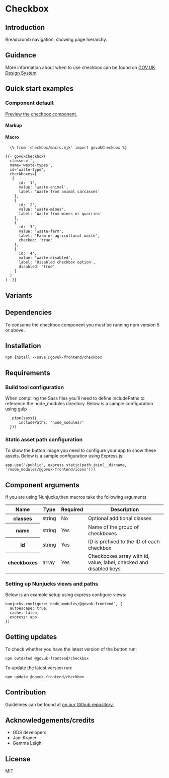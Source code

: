 # Checkbox

## Introduction

Breadcrumb navigation, showing page hierarchy.

## Guidance

More information about when to use checkbox can be found on [GOV.UK Design System](http://www.linktodesignsystem.com/checkbox "Link to read guidance on the use of checkbox on Gov.uk Design system website")

## Quick start examples

### Component default

[Preview the checkbox component.](http://govuk-frontend-review.herokuapp.com/components/checkbox/preview)

#### Markup

#### Macro

      {% from 'checkbox/macro.njk' import govukCheckbox %}

    {{- govukCheckbox(
      classes='',
      name='waste-types',
      id='waste-type',
      checkboxes=[
       {
          id: '1',
          value: 'waste-animal',
          label: 'Waste from animal carcasses'
        },
        {
          id: '2',
          value: 'waste-mines',
          label: 'Waste from mines or quarries'
        },
        {
          id: '3',
          value: 'waste-farm',
          label: 'Farm or agricultural waste',
          checked: 'true'
        },
        {
          id: '4',
          value: 'waste-disabled',
          label: 'Disabled checkbox option',
          disabled: 'true'
        }
      ]
    ) -}}

## Variants

## Dependencies

To consume the checkbox component you must be running npm version 5 or above.

## Installation

    npm install --save @govuk-frontend/checkbox

## Requirements

### Build tool configuration

When compiling the Sass files you'll need to define includePaths to reference the node_modules directory. Below is a sample configuration using gulp

      .pipe(sass({
          includePaths: 'node_modules/'
      }))

### Static asset path configuration

To show the button image you need to configure your app to show these assets. Below is a sample configuration using Express js:

    app.use('/public', express.static(path.join(__dirname, '/node_modules/@govuk-frontend/icons')))

## Component arguments

If you are using Nunjucks,then macros take the following arguments

<div>

<table class="govuk-c-table">

<thead class="govuk-c-table__head">

<tr class="govuk-c-table__row">

<th class="govuk-c-table__header" scope="col">Name</th>

<th class="govuk-c-table__header" scope="col">Type</th>

<th class="govuk-c-table__header" scope="col">Required</th>

<th class="govuk-c-table__header" scope="col">Description</th>

</tr>

</thead>

<tbody class="govuk-c-table__body">

<tr class="govuk-c-table__row">

<th class="govuk-c-table__header" scope="row">classes</th>

<td class="govuk-c-table__cell ">string</td>

<td class="govuk-c-table__cell ">No</td>

<td class="govuk-c-table__cell ">Optional additional classes</td>

</tr>

<tr class="govuk-c-table__row">

<th class="govuk-c-table__header" scope="row">name</th>

<td class="govuk-c-table__cell ">string</td>

<td class="govuk-c-table__cell ">Yes</td>

<td class="govuk-c-table__cell ">Name of the group of checkboxes</td>

</tr>

<tr class="govuk-c-table__row">

<th class="govuk-c-table__header" scope="row">id</th>

<td class="govuk-c-table__cell ">string</td>

<td class="govuk-c-table__cell ">Yes</td>

<td class="govuk-c-table__cell ">ID is prefixed to the ID of each checkbox</td>

</tr>

<tr class="govuk-c-table__row">

<th class="govuk-c-table__header" scope="row">checkboxes</th>

<td class="govuk-c-table__cell ">array</td>

<td class="govuk-c-table__cell ">Yes</td>

<td class="govuk-c-table__cell ">Checkboxes array with id, value, label, checked and disabled keys</td>

</tr>

</tbody>

</table>

</div>

### Setting up Nunjucks views and paths

Below is an example setup using express configure views:

    nunjucks.configure('node_modules/@govuk-frontend`, {
      autoescape: true,
      cache: false,
      express: app
    })

## Getting updates

To check whether you have the latest version of the button run:

    npm outdated @govuk-frontend/checkbox

To update the latest version run:

    npm update @govuk-frontend/checkbox

## Contribution

Guidelines can be found at [on our Github repository.](https://github.com/alphagov/govuk-frontend/blob/master/CONTRIBUTING.md "link to contributing guidelines on our github repository")

## Acknowledgements/credits

*   GDS developers
*   Jani Kraner
*   Gemma Leigh

## License

MIT